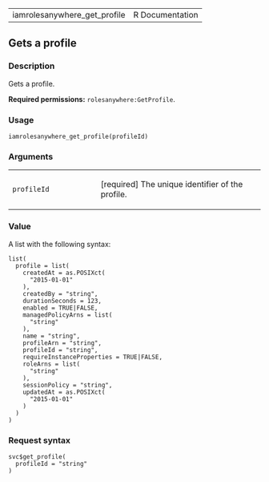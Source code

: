 <table style="width: 100%;">
<tbody>
<tr class="odd">
<td>iamrolesanywhere_get_profile</td>
<td style="text-align: right;">R Documentation</td>
</tr>
</tbody>
</table>

## Gets a profile

### Description

Gets a profile.

**Required permissions:** `rolesanywhere:GetProfile`.

### Usage

    iamrolesanywhere_get_profile(profileId)

### Arguments

<table>
<colgroup>
<col style="width: 35%" />
<col style="width: 65%" />
</colgroup>
<tbody>
<tr class="odd">
<td><code
id="iamrolesanywhere_get_profile_:_profileId">profileId</code></td>
<td><p>[required] The unique identifier of the profile.</p></td>
</tr>
</tbody>
</table>

### Value

A list with the following syntax:

    list(
      profile = list(
        createdAt = as.POSIXct(
          "2015-01-01"
        ),
        createdBy = "string",
        durationSeconds = 123,
        enabled = TRUE|FALSE,
        managedPolicyArns = list(
          "string"
        ),
        name = "string",
        profileArn = "string",
        profileId = "string",
        requireInstanceProperties = TRUE|FALSE,
        roleArns = list(
          "string"
        ),
        sessionPolicy = "string",
        updatedAt = as.POSIXct(
          "2015-01-01"
        )
      )
    )

### Request syntax

    svc$get_profile(
      profileId = "string"
    )
